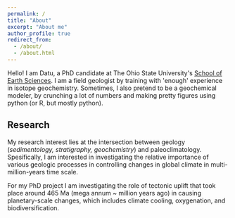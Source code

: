 ```yaml
---
permalink: /
title: "About"
excerpt: "About me"
author_profile: true
redirect_from: 
  - /about/
  - /about.html
---
```


Hello! I am Datu, a PhD candidate at The Ohio State University's [School of Earth Sciences](https://earthsciences.osu.edu/). I am a field geologist by training with 'enough' experience in isotope geochemistry. Sometimes, I also pretend to be a geochemical modeler, by crunching a lot of numbers and making pretty figures using python (or R, but mostly python).

## Research
My research interest lies at the intersection between geology (*sedimentology, stratigraphy, geochemistry*) and paleoclimatology. Spesifically, I am interested in investigating the relative importance of various geologic processes in controlling changes in global climate in multi-million-years time scale.

For my PhD project I am investigating the role of tectonic uplift that took place around 465 Ma (mega annum ~ million years ago) in causing planetary-scale changes, which includes climate cooling, oxygenation, and biodiversification.
